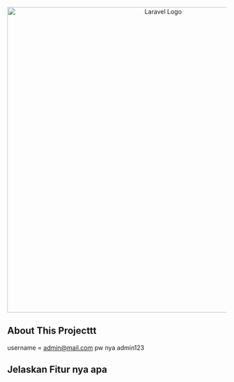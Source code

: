 <p align="center"><a href="https://laravel.com" target="_blank"><img src="public/assets/img/landingpage.PNG" width="700" alt="Laravel Logo"></a></p>

## About This Projecttt
username = admin@mail.com pw nya admin123 

## Jelaskan Fitur nya apa